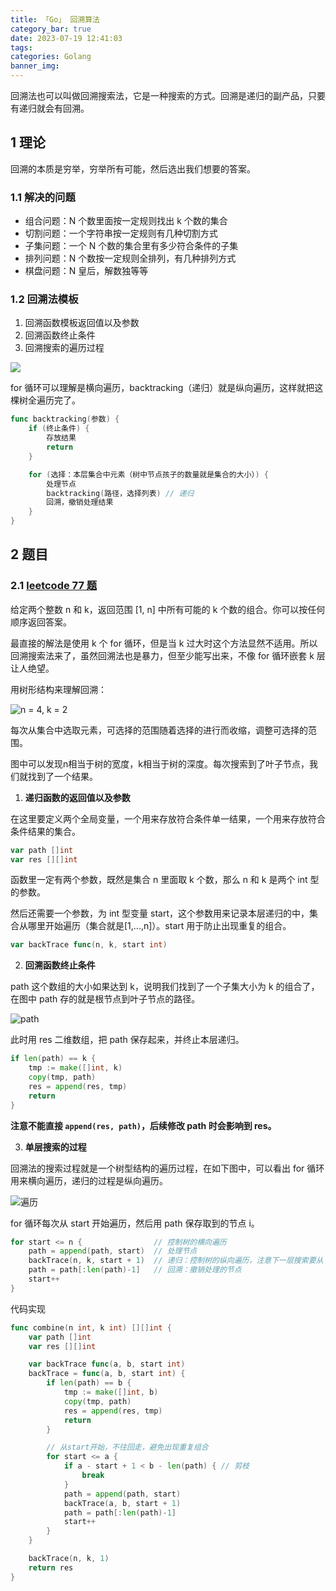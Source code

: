 ```yaml
---
title: 「Go」 回溯算法
category_bar: true
date: 2023-07-19 12:41:03
tags:
categories: Golang
banner_img:
---
```


回溯法也可以叫做回溯搜索法，它是一种搜索的方式。回溯是递归的副产品，只要有递归就会有回溯。

<!-- more -->

## 1 理论

回溯的本质是穷举，穷举所有可能，然后选出我们想要的答案。

### 1.1 解决的问题

* 组合问题：N 个数里面按一定规则找出 k 个数的集合
* 切割问题：一个字符串按一定规则有几种切割方式
* 子集问题：一个 N 个数的集合里有多少符合条件的子集
* 排列问题：N 个数按一定规则全排列，有几种排列方式
* 棋盘问题：N 皇后，解数独等等

### 1.2 回溯法模板

1. 回溯函数模板返回值以及参数
2. 回溯函数终止条件
3. 回溯搜索的遍历过程

![](4.png)

for 循环可以理解是横向遍历，backtracking（递归）就是纵向遍历，这样就把这棵树全遍历完了。

```go
func backtracking(参数) {
    if (终止条件) {
        存放结果
        return
    }

    for (选择：本层集合中元素（树中节点孩子的数量就是集合的大小）) {
        处理节点
        backtracking(路径，选择列表) // 递归
        回溯，撤销处理结果
    }
}
```

## 2 题目

### 2.1 [leetcode 77 题](https://leetcode.cn/problems/combinations/)

给定两个整数 n 和 k，返回范围 [1, n] 中所有可能的 k 个数的组合。你可以按任何顺序返回答案。

最直接的解法是使用 k 个 for 循环，但是当 k 过大时这个方法显然不适用。所以回溯搜索法来了，虽然回溯法也是暴力，但至少能写出来，不像 for 循环嵌套 k 层让人绝望。

用树形结构来理解回溯：

![n = 4, k = 2](1.png)

每次从集合中选取元素，可选择的范围随着选择的进行而收缩，调整可选择的范围。

图中可以发现n相当于树的宽度，k相当于树的深度。每次搜索到了叶子节点，我们就找到了一个结果。

1. **递归函数的返回值以及参数**

在这里要定义两个全局变量，一个用来存放符合条件单一结果，一个用来存放符合条件结果的集合。

```go
var path []int
var res [][]int
```

函数里一定有两个参数，既然是集合 n 里面取 k 个数，那么 n 和 k 是两个 int 型的参数。

然后还需要一个参数，为 int 型变量 start，这个参数用来记录本层递归的中，集合从哪里开始遍历（集合就是[1,...,n]）。start 用于防止出现重复的组合。

```go
var backTrace func(n, k, start int) 
```

2. **回溯函数终止条件**

path 这个数组的大小如果达到 k，说明我们找到了一个子集大小为 k 的组合了，在图中 path 存的就是根节点到叶子节点的路径。

![path](2.png)

此时用 res 二维数组，把 path 保存起来，并终止本层递归。

```go
if len(path) == k { 
    tmp := make([]int, k)
    copy(tmp, path)
    res = append(res, tmp)
    return
}
```

**注意不能直接 `append(res, path)`，后续修改 path 时会影响到 res。**

3. **单层搜索的过程**

回溯法的搜索过程就是一个树型结构的遍历过程，在如下图中，可以看出 for 循环用来横向遍历，递归的过程是纵向遍历。

![遍历](3.png)

for 循环每次从 start 开始遍历，然后用 path 保存取到的节点 i。

```go
for start <= n {                // 控制树的横向遍历
    path = append(path, start)  // 处理节点
    backTrace(n, k, start + 1)  // 递归：控制树的纵向遍历，注意下一层搜索要从 i+1 开始
    path = path[:len(path)-1]   // 回溯：撤销处理的节点
    start++
}
```

代码实现

```go
func combine(n int, k int) [][]int {
    var path []int
    var res [][]int

    var backTrace func(a, b, start int) 
    backTrace = func(a, b, start int) {       
        if len(path) == b { 
            tmp := make([]int, b)
            copy(tmp, path)
            res = append(res, tmp)
            return
        }

        // 从start开始，不往回走，避免出现重复组合
        for start <= a {
            if a - start + 1 < b - len(path) { // 剪枝
                break
            }
            path = append(path, start)
            backTrace(a, b, start + 1)
            path = path[:len(path)-1]
            start++
        }
    }

    backTrace(n, k, 1)
    return res
}
```